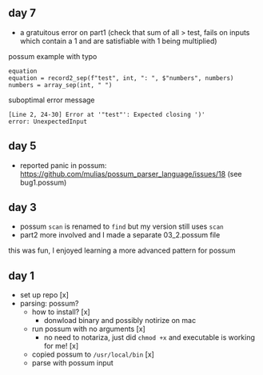 ## day 7

- a gratuitous error on part1 (check that sum of all > test, fails on inputs which contain a 1 and are satisfiable with 1 being multiplied)

possum example with typo

```
equation
equation = record2_sep(f"test", int, ": ", $"numbers", numbers)
numbers = array_sep(int, " ")
```

suboptimal error message

```
[Line 2, 24-30] Error at '"test"': Expected closing ')'
error: UnexpectedInput
```

## day 5

- reported panic in possum: https://github.com/mulias/possum_parser_language/issues/18 (see bug1.possum)

## day 3

- possum `scan` is renamed to `find` but my version still uses `scan`
- part2 more involved and I made a separate 03_2.possum file

this was fun, I enjoyed learning a more advanced pattern for possum

## day 1

- set up repo [x]
- parsing: possum?
  - how to install? [x]
    - donwload binary and possibly notirize on mac
  - run possum with no arguments [x]
    - no need to notariza, just did `chmod +x` and executable is working for me! [x]
  - copied possum to `/usr/local/bin` [x]
  - parse with possum input